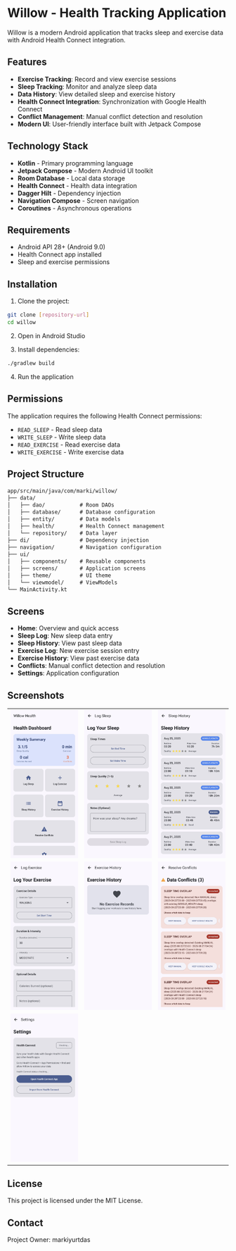 # Willow - Health Tracking Application

Willow is a modern Android application that tracks sleep and exercise data with Android Health Connect integration.

## Features

- **Exercise Tracking**: Record and view exercise sessions
- **Sleep Tracking**: Monitor and analyze sleep data
- **Data History**: View detailed sleep and exercise history
- **Health Connect Integration**: Synchronization with Google Health Connect
- **Conflict Management**: Manual conflict detection and resolution
- **Modern UI**: User-friendly interface built with Jetpack Compose

## Technology Stack

- **Kotlin** - Primary programming language
- **Jetpack Compose** - Modern Android UI toolkit
- **Room Database** - Local data storage
- **Health Connect** - Health data integration
- **Dagger Hilt** - Dependency injection
- **Navigation Compose** - Screen navigation
- **Coroutines** - Asynchronous operations

## Requirements

- Android API 28+ (Android 9.0)
- Health Connect app installed
- Sleep and exercise permissions

## Installation

1. Clone the project:
```bash
git clone [repository-url]
cd willow
```

2. Open in Android Studio

3. Install dependencies:
```bash
./gradlew build
```

4. Run the application

## Permissions

The application requires the following Health Connect permissions:

- `READ_SLEEP` - Read sleep data
- `WRITE_SLEEP` - Write sleep data
- `READ_EXERCISE` - Read exercise data
- `WRITE_EXERCISE` - Write exercise data

## Project Structure

```
app/src/main/java/com/marki/willow/
├── data/
│   ├── dao/           # Room DAOs
│   ├── database/      # Database configuration
│   ├── entity/        # Data models
│   ├── health/        # Health Connect management
│   └── repository/    # Data layer
├── di/                # Dependency injection
├── navigation/        # Navigation configuration
├── ui/
│   ├── components/    # Reusable components
│   ├── screens/       # Application screens
│   ├── theme/         # UI theme
│   └── viewmodel/     # ViewModels
└── MainActivity.kt
```

## Screens

- **Home**: Overview and quick access
- **Sleep Log**: New sleep data entry
- **Sleep History**: View past sleep data
- **Exercise Log**: New exercise session entry
- **Exercise History**: View past exercise data
- **Conflicts**: Manual conflict detection and resolution
- **Settings**: Application configuration

## Screenshots

<table>
  <tr>
    <td><img src="ScreenShots/01.jpg" width="200"/></td>
    <td><img src="ScreenShots/02.jpg" width="200"/></td>
    <td><img src="ScreenShots/03.jpg" width="200"/></td>
  </tr>
  <tr>
    <td><img src="ScreenShots/04.jpg" width="200"/></td>
    <td><img src="ScreenShots/05.jpg" width="200"/></td>
    <td><img src="ScreenShots/06.jpg" width="200"/></td>
  </tr>
  <tr>
    <td><img src="ScreenShots/07.jpg" width="200"/></td>
    <td></td>
    <td></td>
  </tr>
</table>

## License

This project is licensed under the MIT License.

## Contact

Project Owner: markiyurtdas
